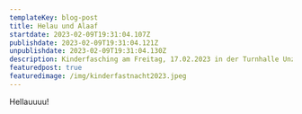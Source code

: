 ```yaml
---
templateKey: blog-post
title: Helau und Alaaf
startdate: 2023-02-09T19:31:04.107Z
publishdate: 2023-02-09T19:31:04.121Z
unpublishdate: 2023-02-09T19:31:04.130Z
description: Kinderfasching am Freitag, 17.02.2023 in der Turnhalle Unzenberg
featuredpost: true
featuredimage: /img/kinderfastnacht2023.jpeg
---
```

Hellauuuu!